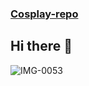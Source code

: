 ### [Cosplay-repo](https://t.me/sakuraCosplayrepo)
## Hi there 👋
![IMG-0053](https://i.ibb.co/4Sr75mf/IMG-0053.jpg)
